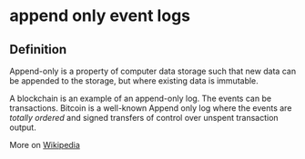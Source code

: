 # append only event logs
## Definition
Append-only is a property of computer data storage such that new data can be appended to the storage, but where existing data is immutable.

A blockchain is an example of an append-only log. The events can be transactions. Bitcoin is a well-known Append only log where the events are _totally ordered_ and signed transfers of control over unspent transaction output.

More on [Wikipedia](https://en.wikipedia.org/wiki/Append-only)
